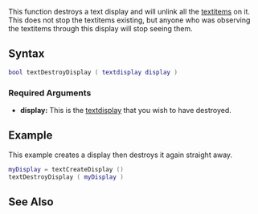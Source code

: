 This function destroys a text display and will unlink all the [textitems](/textitem.md "wikilink") on it. This does not stop the textitems existing, but anyone who was observing the textitems through this display will stop seeing them.

Syntax
------

``` lua
bool textDestroyDisplay ( textdisplay display )
```

### Required Arguments

-   **display:** This is the [textdisplay](/textdisplay.md "wikilink") that you wish to have destroyed.

Example
-------

This example creates a display then destroys it again straight away.

``` lua
myDisplay = textCreateDisplay ()
textDestroyDisplay ( myDisplay )
```

See Also
--------
